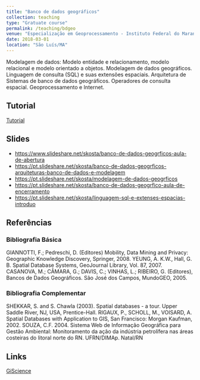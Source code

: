 ```yaml
---
title: "Banco de dados geográficos"
collection: teaching
type: "Gratuate course"
permalink: /teaching/bdgeo
venue: "Especialização em Geoprocessamento - Instituto Federal do Maranhão"
date: 2018-03-01
location: "São Luís/MA"
---
```


Modelagem de dados: Modelo entidade e relacionamento, modelo relacional e modelo orientado a objetos. Modelagem de dados geográficos. Linguagem de consulta (SQL) e suas extensões espaciais. Arquitetura de Sistemas de banco de dados geográficos. Operadores de consulta espacial. Geoprocessamento e Internet.

## Tutorial

[Tutorial](../notes/tutorialbdgeo)

## Slides

* https://www.slideshare.net/skosta/banco-de-dados-geogrficos-aula-de-abertura
* https://pt.slideshare.net/skosta/banco-de-dados-geogrficos-arquiteturas-banco-de-dados-e-modelagem
* https://pt.slideshare.net/skosta/modelagem-de-dados-geogrficos
* https://pt.slideshare.net/skosta/banco-de-dados-geogrfico-aula-de-encerramento
* https://pt.slideshare.net/skosta/linguagem-sql-e-extenses-espacias-introduo

## Referências

### Bibliografia Básica

GIANNOTTI, F.; Pedreschi, D. (Editores) Mobility, Data Mining and Privacy: Geographic Knowledge Discovery, Springer, 2008.
YEUNG, A. K.W., Hall, G. B. Spatial Database Systems, GeoJournal Library, Vol. 87, 2007.
CASANOVA, M.; CÂMARA, G.; DAVIS, C.; VINHAS, L.; RIBEIRO, G. (Editores), Bancos de Dados Geográficos. São José dos Campos, MundoGEO, 2005.

### Bibliografia Complementar

SHEKKAR, S. and S. Chawla (2003). Spatial databases - a tour. Upper Saddle River, NJ, USA, Prentice-Hall.
RIGAUX, P., SCHOLL, M., VOISARD, A. Spatial Databases with Application to GIS, San Francisco: Morgan Kaufman, 2002.
SOUZA, C.F. 2004. Sistema Web de Informação Geográfica para Gestão Ambiental: Monitoramento da ação da indústria petrolífera nas áreas costeiras do litoral norte do RN. UFRN/DIMAp. Natal/RN

## Links

[GiScience](../links/giscience)




